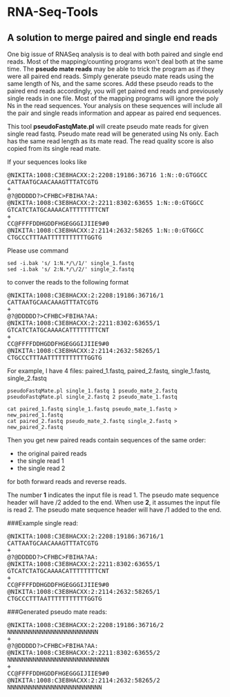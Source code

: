# RNA-Seq-Tools

## A solution to merge paired and single end reads
One big issue of RNASeq analysis is to deal with both paired and single end reads. 
Most of the mapping/counting programs won't deal both at the same time. 
The __pseudo mate reads__ may be able to trick the program as if they were all paired end reads.
Simply generate pseudo mate reads using the same length of Ns, and the same scores.
Add these pseudo reads to the paired end reads accordingly, you will get paired end reads and 
previousely single reads in one file. Most of the mapping programs will ignore the poly Ns in the read sequences. 
Your analysis on these sequences will include all the pair and single reads information and appear as paired end sequences.


This tool **pseudoFastqMate.pl** will create pseudo mate reads for given single read fastq.
Pseudo mate read will be generated using Ns only. Each has the same read length as its mate read.
The read quality score is also copied from its single read mate.

If your sequences looks like 
<pre>
@NIKITA:1008:C3E8HACXX:2:2208:19186:36716 1:N::0:GTGGCC
CATTAATGCAACAAAGTTTATCGTG  
+
@?@DDDDD?>CFHBC>FBIHA?AA:  
@NIKITA:1008:C3E8HACXX:2:2211:8302:63655 1:N::0:GTGGCC  
GTCATCTATGCAAAACATTTTTTTTCNT  
+
CC@FFFFDDHGDDFHGEGGGIJIIE9#0  
@NIKITA:1008:C3E8HACXX:2:2114:2632:58265 1:N::0:GTGGCC
CTGCCCTTTAATTTTTTTTTTTGGTG  
</pre>

Please use command 
```
sed -i.bak 's/ 1:N.*/\/1/' single_1.fastq
sed -i.bak 's/ 2:N.*/\/2/' single_2.fastq
```

to conver the reads to the following format

<pre>
@NIKITA:1008:C3E8HACXX:2:2208:19186:36716/1  
CATTAATGCAACAAAGTTTATCGTG  
+
@?@DDDDD?>CFHBC>FBIHA?AA:  
@NIKITA:1008:C3E8HACXX:2:2211:8302:63655/1  
GTCATCTATGCAAAACATTTTTTTTCNT  
+
CC@FFFFDDHGDDFHGEGGGIJIIE9#0  
@NIKITA:1008:C3E8HACXX:2:2114:2632:58265/1  
CTGCCCTTTAATTTTTTTTTTTGGTG  
</pre>

For example, I have 4 files: paired_1.fastq, paired_2.fastq, single_1.fastq, single_2.fastq
```
pseudoFastqMate.pl single_1.fastq 1 pseudo_mate_2.fastq
pseudoFastqMate.pl single_2.fastq 2 pseudo_mate_1.fastq

cat paired_1.fastq single_1.fastq pseudo_mate_1.fastq > new_paired_1.fastq
cat paired_2.fastq pseudo_mate_2.fastq single_2.fastq > new_paired_2.fastq
```
Then you get new paired reads contain sequences of the same order:   
*  the original paired reads 
*  the single read 1 
*  the single read 2 

for both forward reads and reverse reads. 

The number __1__ indicates the input file is read 1. The pseudo mate sequence header will have /2 added to the end.
When use __2__, it assumes the input file is read 2. The pseudo mate sequence header will have /1 added to the end.



###Example single read:
<pre>
@NIKITA:1008:C3E8HACXX:2:2208:19186:36716/1  
CATTAATGCAACAAAGTTTATCGTG  
+
@?@DDDDD?>CFHBC>FBIHA?AA:  
@NIKITA:1008:C3E8HACXX:2:2211:8302:63655/1  
GTCATCTATGCAAAACATTTTTTTTCNT  
+
CC@FFFFDDHGDDFHGEGGGIJIIE9#0  
@NIKITA:1008:C3E8HACXX:2:2114:2632:58265/1  
CTGCCCTTTAATTTTTTTTTTTGGTG  
</pre>
###Generated pseudo mate reads:
<pre>
@NIKITA:1008:C3E8HACXX:2:2208:19186:36716/2
NNNNNNNNNNNNNNNNNNNNNNNNN
+
@?@DDDDD?>CFHBC>FBIHA?AA:
@NIKITA:1008:C3E8HACXX:2:2211:8302:63655/2
NNNNNNNNNNNNNNNNNNNNNNNNNNNN
+
CC@FFFFDDHGDDFHGEGGGIJIIE9#0
@NIKITA:1008:C3E8HACXX:2:2114:2632:58265/2
NNNNNNNNNNNNNNNNNNNNNNNNNN
</pre>
